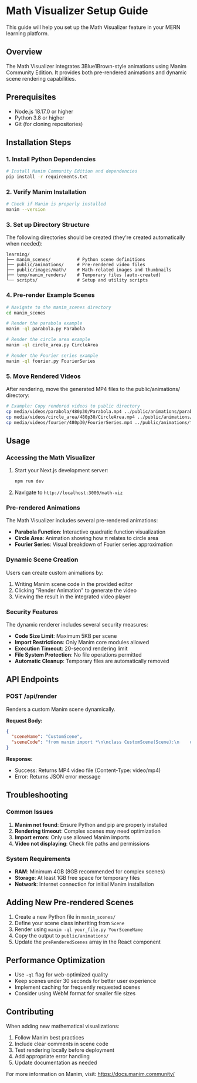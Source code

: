 # Math Visualizer Setup Guide

This guide will help you set up the Math Visualizer feature in your MERN learning platform.

## Overview

The Math Visualizer integrates 3Blue1Brown-style animations using Manim Community Edition. It provides both pre-rendered animations and dynamic scene rendering capabilities.

## Prerequisites

- Node.js 18.17.0 or higher
- Python 3.8 or higher
- Git (for cloning repositories)

## Installation Steps

### 1. Install Python Dependencies

```bash
# Install Manim Community Edition and dependencies
pip install -r requirements.txt
```

### 2. Verify Manim Installation

```bash
# Check if Manim is properly installed
manim --version
```

### 3. Set up Directory Structure

The following directories should be created (they're created automatically when needed):

```
learning/
├── manim_scenes/          # Python scene definitions
├── public/animations/     # Pre-rendered video files
├── public/images/math/    # Math-related images and thumbnails
├── temp/manim_renders/    # Temporary files (auto-created)
└── scripts/               # Setup and utility scripts
```

### 4. Pre-render Example Scenes

```bash
# Navigate to the manim_scenes directory
cd manim_scenes

# Render the parabola example
manim -ql parabola.py Parabola

# Render the circle area example  
manim -ql circle_area.py CircleArea

# Render the Fourier series example
manim -ql fourier.py FourierSeries
```

### 5. Move Rendered Videos

After rendering, move the generated MP4 files to the public/animations/ directory:

```bash
# Example: Copy rendered videos to public directory
cp media/videos/parabola/480p30/Parabola.mp4 ../public/animations/parabola.mp4
cp media/videos/circle_area/480p30/CircleArea.mp4 ../public/animations/circle-area.mp4
cp media/videos/fourier/480p30/FourierSeries.mp4 ../public/animations/fourier.mp4
```

## Usage

### Accessing the Math Visualizer

1. Start your Next.js development server:
   ```bash
   npm run dev
   ```

2. Navigate to `http://localhost:3000/math-viz`

### Pre-rendered Animations

The Math Visualizer includes several pre-rendered animations:

- **Parabola Function**: Interactive quadratic function visualization
- **Circle Area**: Animation showing how π relates to circle area  
- **Fourier Series**: Visual breakdown of Fourier series approximation

### Dynamic Scene Creation

Users can create custom animations by:

1. Writing Manim scene code in the provided editor
2. Clicking "Render Animation" to generate the video
3. Viewing the result in the integrated video player

### Security Features

The dynamic renderer includes several security measures:

- **Code Size Limit**: Maximum 5KB per scene
- **Import Restrictions**: Only Manim core modules allowed
- **Execution Timeout**: 20-second rendering limit
- **File System Protection**: No file operations permitted
- **Automatic Cleanup**: Temporary files are automatically removed

## API Endpoints

### POST /api/render

Renders a custom Manim scene dynamically.

**Request Body:**
```json
{
  "sceneName": "CustomScene",
  "sceneCode": "from manim import *\n\nclass CustomScene(Scene):\n    def construct(self):\n        # Your scene code here\n        pass"
}
```

**Response:**
- Success: Returns MP4 video file (Content-Type: video/mp4)
- Error: Returns JSON error message

## Troubleshooting

### Common Issues

1. **Manim not found**: Ensure Python and pip are properly installed
2. **Rendering timeout**: Complex scenes may need optimization
3. **Import errors**: Only use allowed Manim imports
4. **Video not displaying**: Check file paths and permissions

### System Requirements

- **RAM**: Minimum 4GB (8GB recommended for complex scenes)
- **Storage**: At least 1GB free space for temporary files
- **Network**: Internet connection for initial Manim installation

## Adding New Pre-rendered Scenes

1. Create a new Python file in `manim_scenes/`
2. Define your scene class inheriting from `Scene`
3. Render using `manim -ql your_file.py YourSceneName`
4. Copy the output to `public/animations/`
5. Update the `preRenderedScenes` array in the React component

## Performance Optimization

- Use `-ql` flag for web-optimized quality
- Keep scenes under 30 seconds for better user experience
- Implement caching for frequently requested scenes
- Consider using WebM format for smaller file sizes

## Contributing

When adding new mathematical visualizations:

1. Follow Manim best practices
2. Include clear comments in scene code
3. Test rendering locally before deployment
4. Add appropriate error handling
5. Update documentation as needed

For more information on Manim, visit: https://docs.manim.community/